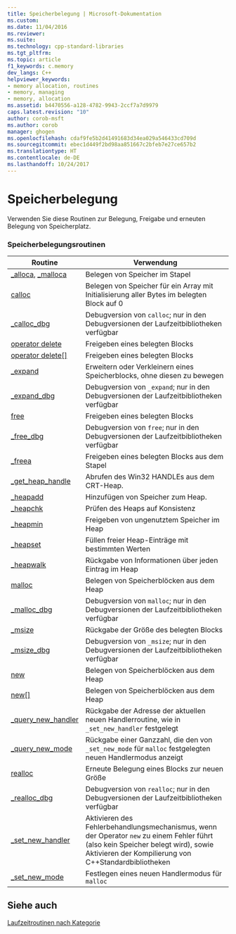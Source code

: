 ```yaml
---
title: Speicherbelegung | Microsoft-Dokumentation
ms.custom: 
ms.date: 11/04/2016
ms.reviewer: 
ms.suite: 
ms.technology: cpp-standard-libraries
ms.tgt_pltfrm: 
ms.topic: article
f1_keywords: c.memory
dev_langs: C++
helpviewer_keywords:
- memory allocation, routines
- memory, managing
- memory, allocation
ms.assetid: b4470556-a128-4782-9943-2ccf7a7d9979
caps.latest.revision: "10"
author: corob-msft
ms.author: corob
manager: ghogen
ms.openlocfilehash: cdaf9fe5b2d41491683d34ea029a546433cd709d
ms.sourcegitcommit: ebec1d449f2bd98aa851667c2bfeb7e27ce657b2
ms.translationtype: HT
ms.contentlocale: de-DE
ms.lasthandoff: 10/24/2017
---
```

# <a name="memory-allocation"></a>Speicherbelegung
Verwenden Sie diese Routinen zur Belegung, Freigabe und erneuten Belegung von Speicherplatz.  
  
### <a name="memory-allocation-routines"></a>Speicherbelegungsroutinen  
  
|Routine|Verwendung|  
|-------------|---------|  
|[_alloca](../c-runtime-library/reference/alloca.md), [_malloca](../c-runtime-library/reference/malloca.md)|Belegen von Speicher im Stapel|  
|[calloc](../c-runtime-library/reference/calloc.md)|Belegen von Speicher für ein Array mit Initialisierung aller Bytes im belegten Block auf 0|  
|[_calloc_dbg](../c-runtime-library/reference/calloc-dbg.md)|Debugversion von `calloc`; nur in den Debugversionen der Laufzeitbibliotheken verfügbar|  
|[operator delete](../c-runtime-library/operator-delete-crt.md)|Freigeben eines belegten Blocks|  
|[operator delete&#91;&#93;](../c-runtime-library/delete-operator-crt.md)|Freigeben eines belegten Blocks|  
|[_expand](../c-runtime-library/reference/expand.md)|Erweitern oder Verkleinern eines Speicherblocks, ohne diesen zu bewegen|  
|[_expand_dbg](../c-runtime-library/reference/expand-dbg.md)|Debugversion von `_expand`; nur in den Debugversionen der Laufzeitbibliotheken verfügbar|  
|[free](../c-runtime-library/reference/free.md)|Freigeben eines belegten Blocks|  
|[_free_dbg](../c-runtime-library/reference/free-dbg.md)|Debugversion von `free`; nur in den Debugversionen der Laufzeitbibliotheken verfügbar|  
|[_freea](../c-runtime-library/reference/freea.md)|Freigeben eines belegten Blocks aus dem Stapel|  
|[_get_heap_handle](../c-runtime-library/reference/get-heap-handle.md)|Abrufen des Win32 HANDLEs aus dem CRT-Heap.|  
|[_heapadd](../c-runtime-library/heapadd.md)|Hinzufügen von Speicher zum Heap.|  
|[_heapchk](../c-runtime-library/reference/heapchk.md)|Prüfen des Heaps auf Konsistenz|  
|[_heapmin](../c-runtime-library/reference/heapmin.md)|Freigeben von ungenutztem Speicher im Heap|  
|[_heapset](../c-runtime-library/heapset.md)|Füllen freier Heap-Einträge mit bestimmten Werten|  
|[_heapwalk](../c-runtime-library/reference/heapwalk.md)|Rückgabe von Informationen über jeden Eintrag im Heap|  
|[malloc](../c-runtime-library/reference/malloc.md)|Belegen von Speicherblöcken aus dem Heap|  
|[_malloc_dbg](../c-runtime-library/reference/malloc-dbg.md)|Debugversion von `malloc`; nur in den Debugversionen der Laufzeitbibliotheken verfügbar|  
|[_msize](../c-runtime-library/reference/msize.md)|Rückgabe der Größe des belegten Blocks|  
|[_msize_dbg](../c-runtime-library/reference/msize-dbg.md)|Debugversion von `_msize`; nur in den Debugversionen der Laufzeitbibliotheken verfügbar|  
|[new](../c-runtime-library/operator-new-crt.md)|Belegen von Speicherblöcken aus dem Heap|  
|[new&#91;&#93;](../c-runtime-library/new-operator-crt.md)|Belegen von Speicherblöcken aus dem Heap|  
|[_query_new_handler](../c-runtime-library/reference/query-new-handler.md)|Rückgabe der Adresse der aktuellen neuen Handlerroutine, wie in `_set_new_handler` festgelegt|  
|[_query_new_mode](../c-runtime-library/reference/query-new-mode.md)|Rückgabe einer Ganzzahl, die den von `_set_new_mode` für `malloc` festgelegten neuen Handlermodus anzeigt|  
|[realloc](../c-runtime-library/reference/realloc.md)|Erneute Belegung eines Blocks zur neuen Größe|  
|[_realloc_dbg](../c-runtime-library/reference/realloc-dbg.md)|Debugversion von `realloc`; nur in den Debugversionen der Laufzeitbibliotheken verfügbar|  
|[_set_new_handler](../c-runtime-library/reference/set-new-handler.md)|Aktivieren des Fehlerbehandlungsmechanismus, wenn der Operator `new` zu einem Fehler führt (also kein Speicher belegt wird), sowie Aktivieren der Kompilierung von C++Standardbibliotheken|  
|[_set_new_mode](../c-runtime-library/reference/set-new-mode.md)|Festlegen eines neuen Handlermodus für `malloc`|  
  
## <a name="see-also"></a>Siehe auch  
 [Laufzeitroutinen nach Kategorie](../c-runtime-library/run-time-routines-by-category.md)